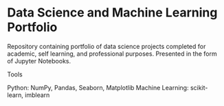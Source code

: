 # Data Science and Machine Learning Portfolio

Repository containing portfolio of data science projects completed for academic, self learning, and professional purposes. Presented in the form of Jupyter Notebooks.

Tools

Python: NumPy, Pandas, Seaborn, Matplotlib
Machine Learning: scikit-learn, imblearn
